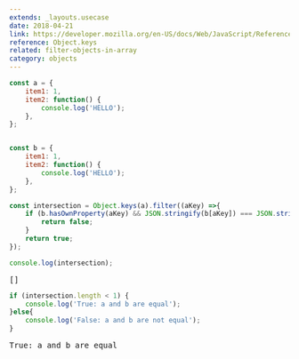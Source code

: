 ```yaml
---
extends: _layouts.usecase
date: 2018-04-21
link: https://developer.mozilla.org/en-US/docs/Web/JavaScript/Reference/Global_Objects/Object/keys
reference: Object.keys
related: filter-objects-in-array
category: objects
---
```



```javascript
const a = {
    item1: 1,
    item2: function() {
        console.log('HELLO');
    },
};


const b = {
    item1: 1,
    item2: function() {
        console.log('HELLO');
    },
};
```

```javascript
const intersection = Object.keys(a).filter((aKey) =>{
    if (b.hasOwnProperty(aKey) && JSON.stringify(b[aKey]) === JSON.stringify(a[aKey])){
        return false;
    }
    return true;
});

console.log(intersection);
```

<pre class="output">[]</pre>

```javascript
if (intersection.length < 1) {
    console.log('True: a and b are equal');
}else{
    console.log('False: a and b are not equal');
}
```

<pre class="output">True: a and b are equal</pre>